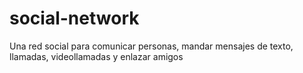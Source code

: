 # social-network
Una red social para comunicar personas, mandar mensajes de texto, llamadas, videollamadas y enlazar amigos
